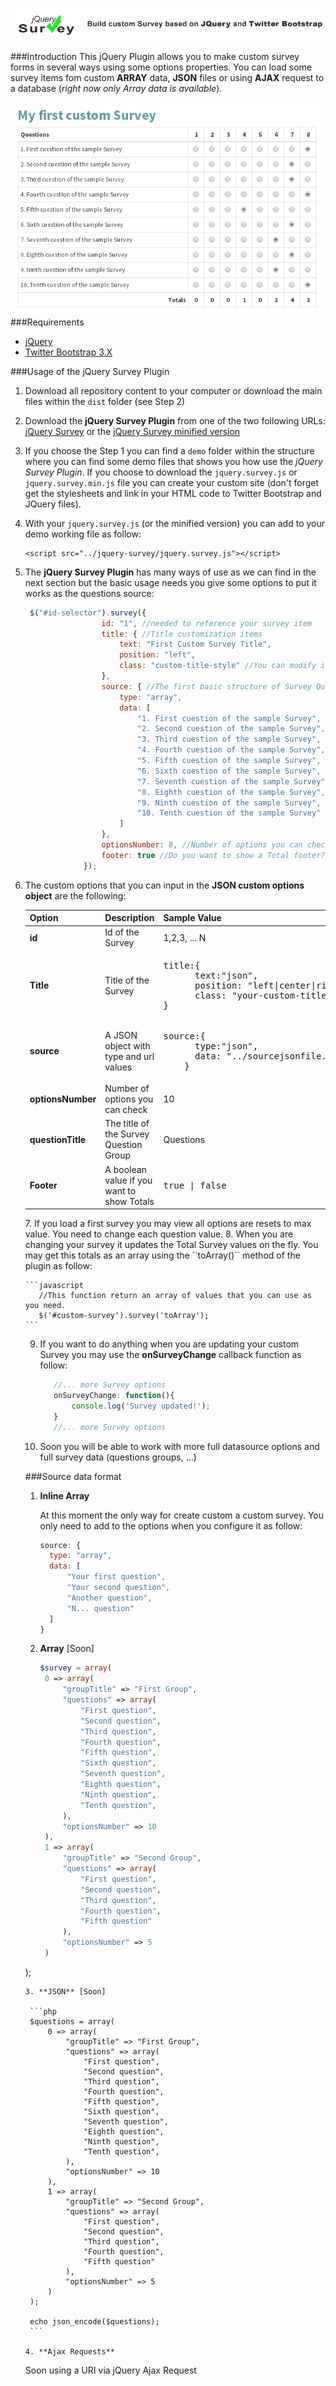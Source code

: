 ![jQuery Survey Plugin](https://github.com/codeATbusiness/jquery-survey/raw/master/src/plugin-images/jquery-survey-780x80.png "jQuery Survey Plugin")

###Introduction
This jQuery Plugin allows you to make custom survey forms in several ways using some options properties.
You can load some survey items fom custom **ARRAY** data, **JSON** files or using **AJAX** request to a database (_right now only Array data is available_).

![Sample of the jQuery Survey Plugin](https://github.com/codeATbusiness/jquery-survey/raw/master/src/plugin-images/sample-survey.jpg "Sample of the jQuery Survey Plugin")
###Requirements
   + [jQuery](https://jquery.com)
   + [Twitter Bootstrap 3.X](http://getbootstrap.com)

###Usage of the jQuery Survey Plugin
1. Download all repository content to your computer or download the main files within the `dist` folder (see Step 2)
2. Download the **jQuery Survey Plugin** from one of the two following URLs:
[jQuery Survey](https://github.com/codeATbusiness/jquery-survey/dist/jquery.survey.js) or the [jQuery Survey minified version](https://github.com/codeATbusiness/jquery-survey/dist/jquery.survey.min.js)
3. If you choose the Step 1 you can find a `demo` folder within the structure where you can find some demo files that shows you how use the *jQuery Survey Plugin*. If you
choose to download the `jquery.survey.js` or `jquery.survey.min.js` file you can create your custom site (don't forget get the stylesheets and link in your HTML code to Twitter Bootstrap and JQuery files).
4. With your `jquery.survey.js` (or the minified version) you can add to your demo working file as follow:

   ```
   <script src="../jquery-survey/jquery.survey.js"></script>
   ```

5. The **jQuery Survey Plugin** has many ways of use as we can find in the next section but the basic usage needs you give some options to put it works as the questions source:

   ```javascript
    $("#id-selector").survey({
                    id: "1", //needed to reference your survey item
                    title: { //Title customization items
                        text: "First Custom Survey Title",
                        position: "left",
                        class: "custom-title-style" //You can modify it
                    },
                    source: { //The first basic structure of Survey Questions
                        type: "array",
                        data: [
                            "1. First cuestion of the sample Survey",
                            "2. Second cuestion of the sample Survey",
                            "3. Third cuestion of the sample Survey",
                            "4. Fourth cuestion of the sample Survey",
                            "5. Fifth cuestion of the sample Survey",
                            "6. Sixth cuestion of the sample Survey",
                            "7. Seventh cuestion of the sample Survey",
                            "8. Eighth cuestion of the sample Survey",
                            "9. Ninth cuestion of the sample Survey",
                            "10. Tenth cuestion of the sample Survey"
                        ]
                    },
                    optionsNumber: 8, //Number of options you can check
                    footer: true //Do you want to show a Total footer?
                });
   ```

6. The custom options that you can input in the **JSON custom options object** are the following:
   <table>
  <thead>
    <tr>
      <th>Option</th>
      <th>Description</th>
      <th>Sample Value</th>
    </tr>
</thead>
<tbody>
    <tr>
      <td><strong>id</strong></td>
      <td>Id of the Survey</td>
      <td>1,2,3, ... N</td>
    </tr>
    <tr>
      <td><strong>Title</strong></td>
      <td>Title of the Survey</td>
      <td><pre>title:{
      text:"json",
      position: "left|center|right",
      class: "your-custom-title-class-in-css"
}</pre></td>
    </tr>
    <tr>
      <td><strong>source</strong></td>
       <td>A JSON object with type and url values</td>
          <td><pre>source:{
      type:"json",
      data: "../sourcejsonfile.php"
    }</pre></td>
    </tr>
    <tr>
      <td><strong>optionsNumber</strong></td>
      <td>Number of options you can check</td>
      <td>10</td>
    </tr>
    <tr>
      <td><strong>questionTitle</strong></td>
      <td>The title of the Survey Question Group</td>
      <td>Questions</td>
    </tr>
    <tr>
      <td><strong>Footer</strong></td>
      <td>A boolean value if you want to show Totals</td>
      <td><pre>true | false</pre></td>
    </tr>
  </tbody>
   </table>
7. If you load a first survey you may view all options are resets to max value. You need to change each question value.
8. When you are changing your survey it updates the Total Survey values on the fly. You may get this totals as an array using the ``toArray()`` method of the plugin as follow:

    ```javascript
       //This function return an array of values that you can use as you need.
       $('#custom-survey').survey('toArray'); 
    ```
9. If you want to do anything when you are updating your custom Survey you may use the **onSurveyChange** callback function as follow:
    
    ```javascript
       //... more Survey options
       onSurveyChange: function(){
           console.log('Survey updated!');
       }
       //... more Survey options 
    ```
10. Soon you will be able to work with more full datasource options and full survey data (questions groups, ...)

###Source data format
1. **Inline Array**
   
    At this moment the only way for create custom a custom survey. You only need to add to the options when you configure it as follow:

    ```javascript
   source: {
      type: "array",
      data: [
          "Your first question",
          "Your second question",
          "Another question",
          "N... question"
      ]
   }
    ``` 

2. **Array** [Soon]
   ```php
   $survey = array(
    0 => array(
        "groupTitle" => "First Group",
        "questions" => array(
            "First question",
            "Second question",
            "Third question",
            "Fourth question",
            "Fifth question",
            "Sixth question",
            "Seventh question",
            "Eighth question",
            "Ninth question",
            "Tenth question",
        ),
        "optionsNumber" => 10
    ),
    1 => array(
        "groupTitle" => "Second Group",
        "questions" => array(
            "First question",
            "Second question",
            "Third question",
            "Fourth question",
            "Fifth question"
        ),
        "optionsNumber" => 5
    )
);
   ```
3. **JSON** [Soon]
   
    ```php
    $questions = array(
        0 => array(
            "groupTitle" => "First Group",
            "questions" => array(
                "First question",
                "Second question",
                "Third question",
                "Fourth question",
                "Fifth question",
                "Sixth question",
                "Seventh question",
                "Eighth question",
                "Ninth question",
                "Tenth question",
            ),
            "optionsNumber" => 10
        ),
        1 => array(
            "groupTitle" => "Second Group",
            "questions" => array(
                "First question",
                "Second question",
                "Third question",
                "Fourth question",
                "Fifth question"
            ),
            "optionsNumber" => 5
        )
    );

    echo json_encode($questions);
    ```

4. **Ajax Requests**
   ```
   Soon using a URI via jQuery Ajax Request
   ```